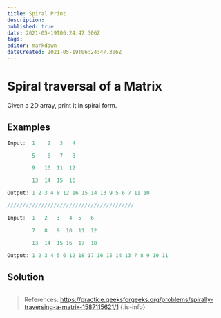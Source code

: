 ```yaml
---
title: Spiral Print
description: 
published: true
date: 2021-05-19T06:24:47.306Z
tags: 
editor: markdown
dateCreated: 2021-05-19T06:24:47.306Z
---
```


# Spiral traversal of a Matrix
Given a 2D array, print it in spiral form.

## Examples
```cpp
Input:  1    2   3   4

        5    6   7   8

        9   10  11  12

        13  14  15  16

Output: 1 2 3 4 8 12 16 15 14 13 9 5 6 7 11 10 

/////////////////////////////////////////

Input:  1   2   3   4  5   6

        7   8   9  10  11  12

        13  14  15 16  17  18

Output: 1 2 3 4 5 6 12 18 17 16 15 14 13 7 8 9 10 11

```
## Solution
```python
```
> References: https://practice.geeksforgeeks.org/problems/spirally-traversing-a-matrix-1587115621/1
{.is-info}
